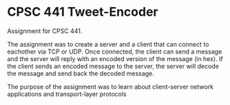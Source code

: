 # CPSC 441 Tweet-Encoder
Assignment for CPSC 441.

The assignment was to create a server and a client that can connect to eachother via TCP or UDP. Once connected, the client can send a message and the server will reply with an encoded version of the message (in hex). If the client sends an encoded message to the server, the server will decode the message and send back the decoded message.

The purpose of the assignment was to learn about client-server network applications and transport-layer protocols
